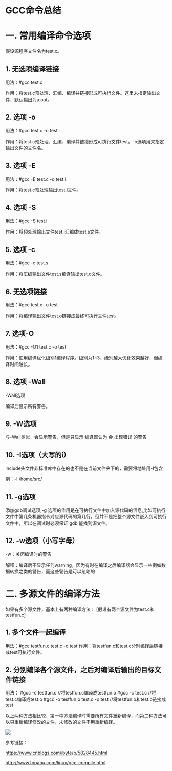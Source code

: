 # GCC命令总结

# 一. 常用编译命令选项

假设源程序文件名为test.c。

## 1. 无选项编译链接

用法：#gcc test.c

作用：将test.c预处理、汇编、编译并链接形成可执行文件。这里未指定输出文件，默认输出为a.out。

## 2. 选项 -o

用法：#gcc test.c -o test

作用：将test.c预处理、汇编、编译并链接形成可执行文件test。-o选项用来指定输出文件的文件名。

## 3. 选项 -E

用法：#gcc -E test.c -o test.i

作用：将test.c预处理输出test.i文件。

## 4. 选项 -S
用法：#gcc -S test.i

作用：将预处理输出文件test.i汇编成test.s文件。

## 5. 选项 -c
用法：#gcc -c test.s

作用：将汇编输出文件test.s编译输出test.o文件。

## 6. 无选项链接
用法：#gcc test.o -o test

作用：将编译输出文件test.o链接成最终可执行文件test。

## 7. 选项-O
用法：#gcc -O1 test.c -o test

作用：使用编译优化级别1编译程序。级别为1~3，级别越大优化效果越好，但编译时间越长。

## 8. 选项 -Wall
-Wall选项

编译后显示所有警告。

## 9. -W选项

与-Wall类似，会显示警告，但是只显示 编译器认为 会 出现错误 的警告

## 10. -I选项（大写的i）

include头文件非标准库中存在的也不是在当前文件夹下的，需要将地址用-I包含

例：-I /home/src/

## 11. -g选项

添加gdb调试选项,-g 选项的作用是在可执行文件中加入源代码的信息,比如可执行文件中第几条机器指令对应源代码的第几行，但并不是把整个源文件嵌入到可执行文件中，所以在调试时必须保证 gdb 能找到源文件。

## 12. -w选项（小写字母）

-w：关闭编译时的警告

解释：编译后不显示任何warning，因为有时在编译之后编译器会显示一些例如数据转换之类的警告，而这些警告是可以忽略的



# 二. 多源文件的编译方法

如果有多个源文件，基本上有两种编译方法：
[假设有两个源文件为test.c和testfun.c]

## 1. 多个文件一起编译
用法：#gcc testfun.c test.c -o test
作用：将testfun.c和test.c分别编译后链接成test可执行文件。

## 2. 分别编译各个源文件，之后对编译后输出的目标文件链接
用法：
#gcc -c testfun.c //将testfun.c编译成testfun.o
#gcc -c test.c   //将test.c编译成test.o
#gcc -o testfun.o test.o -o test //将testfun.o和test.o链接成test

以上两种方法相比较，第一中方法编译时需要所有文件重新编译，而第二种方法可以只重新编译修改的文件，未修改的文件不用重新编译。

![](https://gitee.com/luo-san-pao/luo-blog-images/raw/master/imgs/20220405152802.png)


参考链接：

https://www.cnblogs.com/ibyte/p/5828445.html

http://www.topabu.com/linux/gcc-compile.html